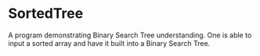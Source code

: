 # SortedTree
A program demonstrating Binary Search Tree understanding. One is able to input a sorted array and have it built into a Binary Search Tree.
